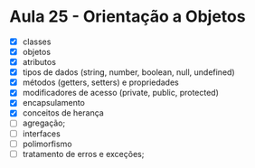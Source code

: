 # Aula 25 - Orientação a Objetos

- [x] classes
- [x] objetos
- [x] atributos
- [x] tipos de dados (string, number, boolean, null, undefined)
- [x] métodos (getters, setters) e propriedades
- [x] modificadores de acesso (private, public, protected)
- [x] encapsulamento
- [x] conceitos de herança
- [ ] agregação;
- [ ] interfaces
- [ ] polimorfismo
- [ ] tratamento de erros e exceções;
